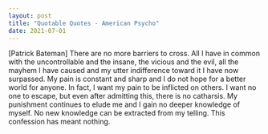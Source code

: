 ```yaml
---
layout: post
title: "Quotable Quotes - American Psycho"
date: 2021-07-01
---
```



[Patrick Bateman]
There are no more barriers to cross. All I have in common with the uncontrollable and the insane, the vicious and the evil, all the mayhem I have caused and my utter indifference toward it I have now surpassed. My pain is constant and sharp and I do not hope for a better world for anyone. In fact, I want my pain to be inflicted on others. I want no one to escape, but even after admitting this, there is no catharsis. My punishment continues to elude me and I gain no deeper knowledge of myself. No new knowledge can be extracted from my telling. This confession has meant nothing.

